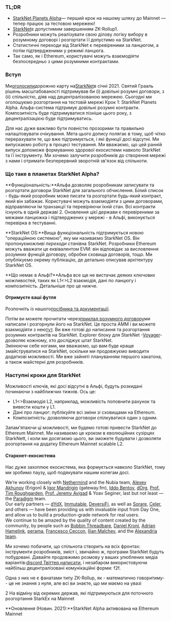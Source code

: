 ### **TL;DR**

* [StarkNet Planets Alpha](https://voyager.online/)— перший крок на нашому шляху до Mainnet — тепер працює за тестовою мережею!
* [StarkNet](https://starkware.co/product/starknet/)є допустимим завершенням ZK-Rollup1.
* Розробники можуть реалізувати свою ділову логіку вибору в розумному договорі і розгортати її допустимо на StarkNet.
* Статистичні переходи від StarkNet є перевіреними за ланцюгом, а потім підтвердженими у режимі ланцюга.
* Так само, як і Ethereum, користувачі можуть взаємодіяти безпосередньо з цими розумними контрактами.

### **Вступ**

Ми[оголосили](https://medium.com/starkware/on-the-road-to-starknet-a-permissionless-stark-powered-l2-zk-rollup-83be53640880)дорожню карту на[StarkNet](https://starkware.co/product/starknet/)в січні 2021. Святий Грааль рішень масштабованості підтримував би (i) довільні розумні договори, з (ii) спільністю, діяв над децентралізованою мережею. Сьогодні ми оголошуємо розгортання на тестовій мережі Крок 1: StarkNet Planets Alpha. Альфа-система підтримує довільні розумні контракти. Композитність буде підтримуватися пізніше цього року, з децентралізацією буде підтримуватись.

Для нас дуже важливо бути повністю прозорими та правильно налаштовувати очікування. Мета цього допису полягає в тому, щоб чітко перерахувати те, що вже підтримується, і які функції досі відсутні. Ми випускаємо роботу в процесі тестування. Ми вважаємо, що цей ранній випуск допоможе формуванню здорової екосистеми навколо StarkNet та її інструменту. Ми хочемо залучити розробників до створення мережі з нами і отримати безперервний зворотній зв'язок від спільноти.

### **Що таке в планетах StarkNet Alpha?**

**Функціональність:**Альфа дозволяє розробникам записувати та розгортати договори StarkNet для загального обчислення. Білий список - будь-який розробник може писати та розгортати будь-який контракт, який він забажає. Користувачі можуть взаємодіяти з цими договорами, відправляючи їм транзакції та перевіряючи їхній стан. Всі контракти існують в одній державі 2. Оновлення цієї держави є перевіреними за межами ланцюжка і підтверджених у мережі - в Альфі, виконується перевірка в тестуванні.

**StarkNet OS:**Вища функціональність підтримується новою "операційною системою", яку ми називаємо StarkNet OS. Він пропонує*можливі переходи станів*на StarkNet. Розробники Ethereum можуть вважати це еквівалентом EVM: він відповідає за висловлення розумних функцій договору, обробки сховища договорів, тощо. Ми опублікуємо окрему публікацію, де детально описував архітектуру StarkNet OS.

**Що немає в Альфі?**Альфа все ще не вистачає деяких ключових можливостей, таких як L1<>L2 взаємодія, дані по ланцюгу і композитність. Детальніше про це нижче.

#### **Отримуєте ваші футля**

Розпочніть із нашого[посібника та документації](https://www.cairo-lang.org/docs/hello_starknet/).

Потім ви можете прочитати через[приклад розумного договору](http://cairo-lang.org/docs/hello_starknet/amm.html)ми написали і розгорнули його на StarkNet. Це проста AMM і ви можете взаємодіяти з нею[тут](https://starkware-amm-demo.netlify.app/swap). Ви вже готові до написання та розгортання розумних контрактів на StarkNet. Explorer блоку для StarkNet -[Voyager](https://voyager.online/)- дозволяє кожному, хто досліджує штат StarkNet.\
Змінюючи себе ногами, ми вважаємо, що вам буде краще змайструватися на StarkNet, оскільки ми продовжуємо виводити додаткові можливості. Ми вже зайняті плануванням першого хакатона, а також майстерні для розробників.

### **Наступні кроки для StarkNet**

Можливості ключів, які досі відсутні в Альфі, будуть розкидані починаючи з найближчих тижнів. Ось це:

* L1<>Взаємодія L2, наприклад, можливість поповнити рахунок та вивести кошти у L1.
* Дані про ланцюг: публікуйте всі зміни зі сховищами на Ethereum.
* Композитність: дозволяючи договори спілкуватися один з одним.

Запам'ятаючи ці можливості, ми будемо готові привести StarkNet до Ethereum Mainnet. Ми називаємо це кроком в еволюційних сузірцях StarkNett, і коли ми досягаємо цього, ви зможете будувати і дозволяти розгортання на додатку Ethereum Mainnet scalable L2.

#### **Старкнет-екосистема**

Нас дуже захоплює екосистема, яка формується навколо StarkNet, тому ми зробимо паузу, щоб подякувати нашим колегам досі.

We’re working closely with [Nethermind](https://twitter.com/nethermindeth) and the Nubia team, [Alexey Akhunov](https://twitter.com/realLedgerwatch) (Erigon) & [Igor Mandrigin](https://twitter.com/mandrigin) (gateway.fm), [Iddo Bentov](https://www.cs.cornell.edu/~iddo/), [dOrg](https://twitter.com/dOrg_tech), [Prof. Tim Roughgarden](https://twitter.com/algo_class), [Prof. Jeremy Avigad](https://www.andrew.cmu.edu/user/avigad/) & Yoav Seginer, last but not least — the [Paradigm](https://twitter.com/paradigm) team.\
Our early partners — [dYdX](https://twitter.com/dydxprotocol), [Immutable](https://twitter.com/Immutable), [DeversiFi](https://twitter.com/deversifi), as well as [Sorare](https://twitter.com/SorareHQ), [Celer](https://twitter.com/CelerNetwork), and others — have been providing us with invaluable input from Day One, and allow us to build a production-grade network for real users.\
We continue to be amazed by the quality of content created by the community, by people such as [Bobbin Threadbare](https://twitter.com/bobbinth), [Daniel Kroni](https://github.com/danielkroeni/cairo-playground/blob/main/anon-bank/README.md), [Adrian Hamelink](https://twitter.com/adr1anh), [perama](https://twitter.com/eth_worm), [Francesco Ceccon](https://twitter.com/ceccon_me), [Ilian Malchev](http://twitter.com/imalchev), and the [Alexandria team](https://blockchainpartner.fr/).

Ми хочемо побачити, що спільнота створить на всіх фронтах: інструменти розробників, зміст і, звичайно ж, програми StarkNet будуть побудовані. Давайте продовжимо розмову у ваших улюблених медіа варіантів:[discord](https://discord.gg/uJ9HZTUk2Y),[Твіттер](https://twitter.com/CairoLang),[написати](mailto:info@starkware.co), і незабаром використовуючи найбільш децентралізовані комунікаційні форми: f2f.

Одна з них не є фанатами типу ZK-Rollup, як - математично говоритиму-- це не знання з нуля, але всі ви знаєте, що ми маємо на увазі

2 На відміну від окремих держав, які підтримуються для поточного розгортання StarkEx на Mainnet

**Оновлення (Новин. 2021):**StarkNet Alpha активована на Ethereum Mainnet
